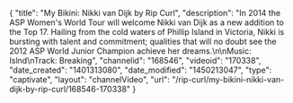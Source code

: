 {
    "title": "My Bikini: Nikki van Dijk by Rip Curl",
    "description": "In 2014 the ASP Women's World Tour will welcome Nikki van Dijk as a new addition to the Top 17. Hailing from the cold waters of Phillip Island in Victoria, Nikki is bursting with talent and commitment; qualities that will no doubt see the 2012 ASP World Junior Champion achieve her dreams.\n\nMusic: Islnd\nTrack: Breaking",
    "channelid": "168546",
    "videoid": "170338",
    "date_created": "1401313080",
    "date_modified": "1450213047",
    "type": "captivate",
    "layout": "channelVideo",
    "url": "\/rip-curl\/my-bikini-nikki-van-dijk-by-rip-curl\/168546-170338"
}